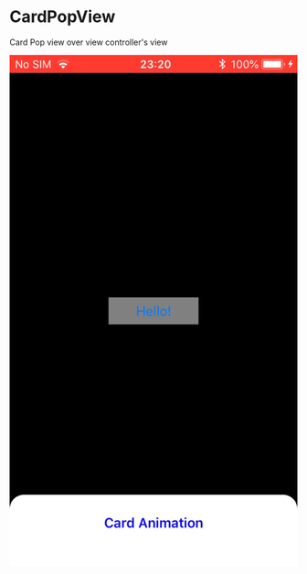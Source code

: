 # CardPopView

Card Pop view over view controller's view

![alt-text](https://github.com/Wassmd/CardPopView/blob/master/card.gif)
